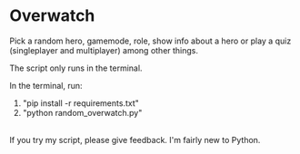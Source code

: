 # Overwatch
Pick a random hero, gamemode, role, show info about a hero or play a quiz (singleplayer and multiplayer) among other things.

The script only runs in the terminal.

In the terminal, run:
1. "pip install -r requirements.txt"
2. "python random_overwatch.py"
<br>
If you try my script, please give feedback. I'm fairly new to Python.
